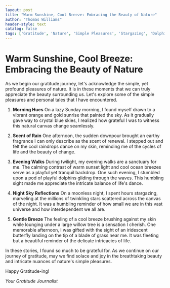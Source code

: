 ```yaml
---
layout: post
title: "Warm Sunshine, Cool Breeze: Embracing the Beauty of Nature"
author: "Thomas Williams"
header-style: text
catalog: false
tags: ['Gratitude', 'Nature', 'Simple Pleasures', 'Stargazing', 'Dolphins', 'Butterflies', 'Twilight', 'Sunrise', 'Evening Walks', 'Rain']
---
```


# Warm Sunshine, Cool Breeze: Embracing the Beauty of Nature

As we begin our gratitude journey, let's acknowledge the simple, yet profound pleasures of nature. It is in these moments that we can truly appreciate the beauty surrounding us. Let's explore some of the simple pleasures and personal tales that I have encountered.

1. **Morning Hues**
   On a lazy Sunday morning, I found myself drawn to a vibrant orange and gold sunrise that painted the sky. As it gradually gave way to crystal blue skies, I realized how grateful I was to witness this natural canvas change seamlessly.

2. **Scent of Rain**
   One afternoon, the sudden downpour brought an earthy fragrance I can only describe as the scent of renewal. I stepped out and felt the cool raindrops dance on my skin, reminding me of the cycles of life and the beauty of change.

3. **Evening Walks**
   During twilight, my evening walks are a sanctuary for me. The calming contrast of warm sunset light and cool ocean breezes serve as a playful yet tranquil backdrop. One such evening, I stumbled upon a pod of playful dolphins gliding through the waves. This humbling sight made me appreciate the intricate balance of life's dance.

4. **Night Sky Reflections**
   On a moonless night, I spent hours stargazing, marveling at the millions of twinkling stars scattered across the canvas of the night. It was a humbling reminder of how small we are in this vast universe and how interdependent we all are.

5. **Gentle Breeze**
   The feeling of a cool breeze brushing against my skin while lounging under a large willow tree is a sensation I cherish. One memorable afternoon, I was gifted with the sight of an iridescent butterfly landing on the tip of a blade of grass near me. It was fleeting but a beautiful reminder of the delicate intricacies of life.

In these stories, I found so much to be grateful for. As we continue on our journey of gratitude, may we find solace and joy in the breathtaking beauty and intricate nuances of nature's simple pleasures.

Happy Gratitude-ing!

*Your Gratitude Journalist*
